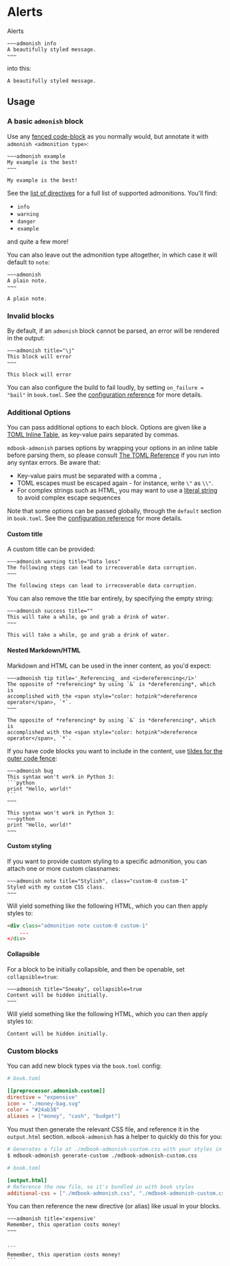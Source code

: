 # Alerts

<!-- toc -->


Alerts

```
~~~admonish info
A beautifully styled message.
~~~

```

into this:

~~~ info
A beautifully styled message.
~~~

## Usage

### A basic `admonish` block

Use any [fenced code-block](https://spec.commonmark.org/0.30/#fenced-code-blocks) as you normally would, but annotate it with `admonish <admonition type>`:

```
~~~admonish example
My example is the best!
~~~
```

~~~admonish example
My example is the best!
~~~

See the [list of directives](./reference.md#directives) for a full list of supported admonitions. You'll find:

- `info`
- `warning`
- `danger`
- `example`

and quite a few more!

You can also leave out the admonition type altogether, in which case it will default to `note`:

```
~~~admonish
A plain note.
~~~
```

~~~admonish
A plain note.
~~~

### Invalid blocks

By default, if an `admonish` block cannot be parsed, an error will be rendered in the output:

```
~~~admonish title="\j"
This block will error
~~~
```

~~~admonish title="\j"
This block will error
~~~

You can also configure the build to fail loudly, by setting `on_failure = "bail"` in `book.toml`. See the [configuration reference](./reference.md#booktoml-configuration) for more details.

### Additional Options

You can pass additional options to each block. Options are given like a [TOML Inline Table](https://toml.io/en/v1.0.0#inline-table), as key-value pairs separated by commas.

`mdbook-admonish` parses options by wrapping your options in an inline table before parsing them, so please consult [The TOML Reference](https://toml.io) if you run into any syntax errors. Be aware that:

- Key-value pairs must be separated with a comma `,`
- TOML escapes must be escaped again - for instance, write `\"` as `\\"`.
- For complex strings such as HTML, you may want to use a [literal string](https://toml.io/en/v1.0.0#string) to avoid complex escape sequences

Note that some options can be passed globally, through the `default` section in `book.toml`. See the [configuration reference](./reference.md#booktoml-configuration) for more details.

#### Custom title

A custom title can be provided:

```
~~~admonish warning title="Data loss"
The following steps can lead to irrecoverable data corruption.
~~~
```

~~~admonish warning title="Data loss"
The following steps can lead to irrecoverable data corruption.
~~~

You can also remove the title bar entirely, by specifying the empty string:

```
~~~admonish success title=""
This will take a while, go and grab a drink of water.
~~~
```

~~~admonish success title=""
This will take a while, go and grab a drink of water.
~~~

#### Nested Markdown/HTML

Markdown and HTML can be used in the inner content, as you'd expect:

```
~~~admonish tip title='_Referencing_ and <i>dereferencing</i>'
The opposite of *referencing* by using `&` is *dereferencing*, which is
accomplished with the <span style="color: hotpink">dereference operator</span>, `*`.
~~~
```

~~~admonish tip title='_Referencing_ and <i>dereferencing</i>'
The opposite of *referencing* by using `&` is *dereferencing*, which is
accomplished with the <span style="color: hotpink">dereference operator</span>, `*`.
~~~

If you have code blocks you want to include in the content, use [tildes for the outer code fence](https://spec.commonmark.org/0.30/#fenced-code-blocks):


````
~~~admonish bug
This syntax won't work in Python 3:
```python
print "Hello, world!"
```
~~~
````

```admonish bug
This syntax won't work in Python 3:
~~~python
print "Hello, world!"
~~~
```

#### Custom styling

If you want to provide custom styling to a specific admonition, you can attach one or more custom classnames:

```
~~~admonish note title="Stylish", class="custom-0 custom-1"
Styled with my custom CSS class.
~~~
```

Will yield something like the following HTML, which you can then apply styles to:

```html
<div class="admonition note custom-0 custom-1"
    ...
</div>
```

#### Collapsible

For a block to be initially collapsible, and then be openable, set `collapsible=true`:

```
~~~admonish title="Sneaky", collapsible=true
Content will be hidden initially.
~~~
```

Will yield something like the following HTML, which you can then apply styles to:

~~~admonish title="Sneaky", collapsible=true
Content will be hidden initially.
~~~

### Custom blocks

You can add new block types via the `book.toml` config:

```toml
# book.toml

[[preprocessor.admonish.custom]]
directive = "expensive"
icon = "./money-bag.svg"
color = "#24ab38"
aliases = ["money", "cash", "budget"]
```

You must then generate the relevant CSS file, and reference it in the `output.html` section.
`mdbook-admonish` has a helper to quickly do this for you:

```bash
# Generates a file at ./mdbook-admonish-custom.css with your styles in
$ mdbook-admonish generate-custom ./mdbook-admonish-custom.css
```

```toml
# book.toml

[output.html]
# Reference the new file, so it's bundled in with book styles
additional-css = ["./mdbook-admonish.css", "./mdbook-admonish-custom.css"]
```

You can then reference the new directive (or alias) like usual in your blocks.

```
~~~admonish title='expensive'
Remember, this operation costs money!
~~~
```

~~~admonish title='expensive'

```
Remember, this operation costs money!
```

~~~
